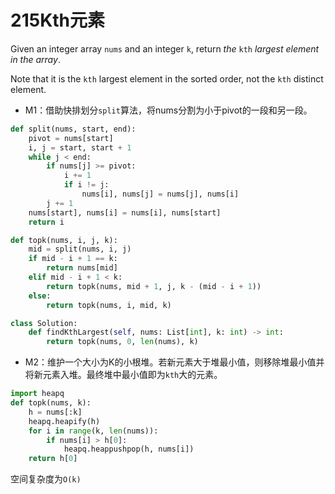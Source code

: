 # 215Kth元素

Given an integer array `nums` and an integer `k`, return *the* `kth` *largest element in the array*.

Note that it is the `kth` largest element in the sorted order, not the `kth` distinct element.

* M1：借助快排划分`split`算法，将nums分割为小于pivot的一段和另一段。

```python
def split(nums, start, end):
    pivot = nums[start]
    i, j = start, start + 1
    while j < end:
        if nums[j] >= pivot:
            i += 1
            if i != j:
                nums[i], nums[j] = nums[j], nums[i]
        j += 1
    nums[start], nums[i] = nums[i], nums[start]
    return i

def topk(nums, i, j, k):
    mid = split(nums, i, j)
    if mid - i + 1 == k:
        return nums[mid]
    elif mid - i + 1 < k:
        return topk(nums, mid + 1, j, k - (mid - i + 1))
    else:
        return topk(nums, i, mid, k)

class Solution:
    def findKthLargest(self, nums: List[int], k: int) -> int:
        return topk(nums, 0, len(nums), k)
```

* M2：维护一个大小为K的小根堆。若新元素大于堆最小值，则移除堆最小值并将新元素入堆。最终堆中最小值即为`kth`大的元素。

```python
import heapq
def topk(nums, k):
    h = nums[:k]
    heapq.heapify(h)
    for i in range(k, len(nums)):
        if nums[i] > h[0]:
            heapq.heappushpop(h, nums[i])
    return h[0]
```

空间复杂度为`O(k)`